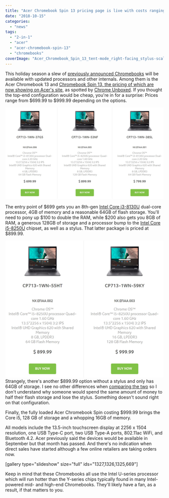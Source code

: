 ```yaml
---
title: "Acer Chromebook Spin 13 pricing page is live with costs ranging from $700 to $1,000"
date: "2018-10-15"
categories: 
  - "news"
tags: 
  - "2-in-1"
  - "acer"
  - "acer-chromebook-spin-13"
  - "chromebooks"
coverImage: "Acer_Chromebook_Spin_13_tent-mode_right-facing_stylus-scaled.jpg"
---
```


This holiday season a slew of [previously announced Chromebooks](https://www.aboutchromebooks.com/news/new-acer-chromebook-spin-13-chromebook-13-launching-at-acer-next-event/) will be available with updated processors and other internals. Among them is the Acer Chromebook 13 and [Chromebook Spin 13, the pricing of which are now showing on Acer's site](https://www.acer.com/ac/en/US/content/professional-models/laptops/acerchromebookspin13), as spotted by [Chrome Unboxed](https://chromeunboxed.com/news/acer-chromebook-spin-13-listing-live). If you thought the top-end configuration would be cheap, you're in for a surprise: Prices range from $699.99 to $999.99 depending on the options.

[![](images/Acer-chromebook-spin-13-first.jpg)](https://www.aboutchromebooks.com/news/acer-chromebook-spin-13-price-specifications/attachment/acer-chromebook-spin-13-first/)

The entry point of $699 gets you an 8th-gen [Intel Core i3-8130U](https://ark.intel.com/products/137977/Intel-Core-i3-8130U-Processor-4M-Cache-up-to-3-40-GHz-) dual-core processor, 4GB of memory and a reasonable 64GB of flash storage. You'll need to pony up $100 to double the RAM, while $200 also gets you 8GB of RAM, a generous 128GB of storage and a processor bump to the [Intel Core i5-8250U](https://ark.intel.com/products/124967/Intel-Core-i5-8250U-Processor-6M-Cache-up-to-3-40-GHz-) chipset, as well as a stylus. That latter package is priced at $899.99.

[![](images/Acer-chromebook-spin-13-second.jpg)](https://www.aboutchromebooks.com/news/acer-chromebook-spin-13-price-specifications/attachment/acer-chromebook-spin-13-second/)Strangely, there's another $899.99 option without a stylus and only has 64GB of storage. I see no other differences when [comparing the two](https://www.acer.com/ac/en/US/content/professional-compare/NX.EFJAA.005-NX.EFJAA.002) so I don't understand why someone would spend the same amount of money to half their flash storage and lose the stylus. Something doesn't sound right on that configuration.

Finally, the fully loaded Acer Chromebook Spin costing $999.99 brings the Core i5, 128 GB of storage and a whopping 16GB of memory.

All models include the 13.5-inch touchscreen display at 2256 x 1504 resolution, one USB Type-C port, two USB Type-A ports, 802.11ac WiFi, and Bluetooth 4.2. Acer previously said the devices would be available in September but that month has passed. And there's no indication when direct sales have started although a few online retailers are taking orders now.

\[gallery type="slideshow" size="full" ids="1327,1326,1325,669"\]

Keep in mind that these Chromebooks all use the Intel U-series processor which will run hotter than the Y-series chips typically found in many Intel-powered mid- and high-end Chromebooks. They'll likely have a fan, as a result, if that matters to you.

